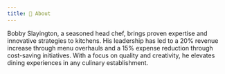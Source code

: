```yaml
---
title: 📝 About
---
```

Bobby Slayington, a seasoned head chef, brings proven expertise and innovative strategies to kitchens. His leadership has led to a 20% revenue increase through menu overhauls and a 15% expense reduction through cost-saving initiatives. With a focus on quality and creativity, he elevates dining experiences in any culinary establishment.